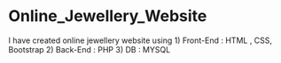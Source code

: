 # Online_Jewellery_Website
I have created online jewellery website using 1) Front-End : HTML , CSS, Bootstrap 2) Back-End : PHP 3) DB : MYSQL

